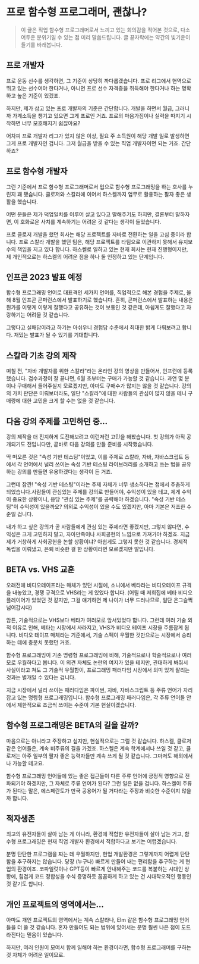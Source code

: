# 프로 함수형 프로그래머, 괜찮나?

> 이 글은 직업 함수형 프로그래머로서 느끼고 있는 회의감을 적어본 것으로, 다소 어두운 분위기일 수 있는 점 미리 말씀드립니다. 글 끝자락에는 약간의 빛기운이 들기를 바래봅니다.

## 프로 개발자

프로 운동 선수를 생각하면, 그 기준이 상당히 까다롭겠습니다. 프로 리그에서 현역으로 뛰고 있는 선수여야 한다거나, 아니면 프로 선수 자격증을 취득해야 한다거나 하는 명확하고 높은 기준이 있겠죠.

하지만, 제가 삼고 있는 프로 개발자의 기준은 간단합니다. 개발을 하면서 월급, 그러니까 가계소득을 챙기고 있으면 그게 프로인 거죠. 프로의 마음가짐이나 실력을 따지기 시작하면 너무 모호해지기 쉽잖아요?

어차피 프로 개발자 리그가 있지 않은 이상, 필요 주 소득원이 해당 개발 일로 발생하면 그게 프로 개발자인 겁니다. 그저 월급을 받을 수 있는 직업 개발자이면 되는 거죠. 간단하죠?

## 프로 함수형 개발자

그런 기준에서 프로 함수형 프로그래머로서 업으로 함수형 프로그래밍을 하는 호사를 누린지 꽤 됐습니다. 클로저와 스칼라에 이어서 하스켈까지 업무로 활용하는 팔자 좋은 생활을 했습니다.

어떤 분들은 제가 덕업일치를 이루어 살고 있다고 말해주기도 하지만, 결론부터 말하자면, 이 호화로운 사치를 계속하기는 어려운 것 같다는 생각이 들었습니다.

프로 클로저 개발을 했던 회사는 해당 프로젝트를 자바로 전환하는 일을 고심 중이라 합니다. 프로 스칼라 개발을 했던 팀은, 해당 프로젝트를 타팀으로 이관하지 못해서 유지보수의 책임을 지고 있다 합니다. 하스켈로 일하고 있는 현재 회사는 현재 진행형이지만, 제 개인적으로는 하스켈의 어려운 점을 하나 둘 인정하고 있는 단계입니다.

## 인프콘 2023 발표 예정

함수형 프로그래밍 언어로 대표격인 세가지 언어를, 직업적으로 해본 경험을 주제로, 올해 8월 인프콘 콘퍼런스에서 발표하기로 했습니다. 흔히, 콘퍼런스에서 발표하는 내용은 뭔가를 이렇게 이렇게 잘했다고 공유하는 것이 보통인 것 같은데, 아쉽게도 잘했다고 자랑하기는 어려울 것 같습니다.

그렇다고 실패담이라고 하기는 아쉬우니 경험담 수준에서 최대한 밝게 다뤄보려고 합니다. 재밌는 발표가 될 수 있기를 기대합니다.

## 스칼라 기초 강의 제작

며칠 전, "자바 개발자를 위한 스칼라"라는 온라인 강의 영상을 만들어서, 인프런에 등록했습니다. 검수과정이 잘 끝나면, 6월 초부터는 구매가 가능할 것 같습니다. 과연 몇 분이나 구매해서 들어주실지 모르겠지만, 아마도 구매수가 많지는 않을 것 같습니다. 강의의 가치 판단은 미뤄보더라도, 일단 "스칼라"에 대한 사람들의 관심이 많지 않을 테니 구매량에 대한 고민을 크게 할 수는 없을 것 같습니다.

## 다음 강의 주제를 고민하던 중...

강의 제작을 더 진지하게 도전해보려고 이런저런 고민을 해봤습니다. 첫 강의가 아직 공개되기도 전입니다만, 곧바로 다음 강의를 만들 준비를 시작했습니다.

딱 떠오른 것은 "속성 기반 테스팅"이었고, 이를 주제로 스칼라, 자바, 자바스크립트 등에서 각 언어에서 널리 쓰이는 속성 기반 테스팅 라이브러리를 소개하고 쓰는 법을 공유하는 강의를 만들면 유용하겠다는 생각이 든 거죠.

그런데 잠깐! "속성 기반 테스팅"이라는 주제 자체가 너무 생소하다는 점에서 주춤하게 되었습니다.사람들이 관심있는 주제를 강의로 만들어야, 수익성이 있을 테고, 제게 수익이 중요한 상황이니, 응당 "관심 있는 주제"를 공략해야 하겠습니다. "속성 기반 테스팅"이 수익성이 있을까요? 의외로 수익성이 있을 수도 있겠지만, 아마 기본은 저조한 수준일 겁니다.

내가 하고 싶은 강의가 곧 사람들에게 관심 있는 주제라면 좋겠지만, 그렇지 않다면, 수익성은 크게 고민하지 말고, 자아만족이나 사회공헌의 느낌으로 가져가야 하겠죠. 지금 제가 거창하게 사회공헌을 논할 상황이냐? 아쉽게도 그렇지 못한 것 같습니다. 경제적 독립을 이뤄냈고, 은퇴 비슷한 걸 한 상황이라면 모르겠지만 말입니다.

## BETA vs. VHS 교훈

오래전에 비디오테이프라는 매체가 있던 시절에, 소니에서 베타라는 비디오테이프 규격을 내놓았고, 경쟁 규격으로 VHS라는 게 있었다 합니다. (어릴 때 저희집에 베타 비디오 플레이어가 있었던 것 같지만, 그걸 얘기하면 제 나이가 너무 드러나므로, 일단 은그슬쩍 넘어갑시다)

암튼, 기술적으로는 VHS보다 베타가 여러모로 앞서있었다 합니다. 그런데 여러 기술 외적 이유로 인해, 베타는 시장에서 사라지고, VHS가 비디오 테이프 시장을 주름잡게 됩니다. 비디오 테이프 매체라는 기준에서, 기술 스펙이 우월한 것만으로는 시장에서 승리하는 데에 충분치 못했던 거죠.

함수형 프로그래밍이 기존 명령형 프로그래밍에 비해, 기술적으로나 학술적으로나 여러모로 우월하다고 봅니다. 이 의견 자체도 논란의 여지가 있을 테지만, 관대하게 봐줘서 사실이라고 쳐도 그 기술적 우월함이, 프로그래밍 패러다임 시장에서 의미 있게 팔리는 것과는 별개일 수 있다는 겁니다.

지금 시장에서 널리 쓰이는 패러다임은 파이썬, 자바, 자바스크립트 등 주류 언어가 자리잡고 있는 명령형 프로그래밍입니다. 함수형 프로그래밍 패러다임은, 각 주류 언어들 안에서 제한적으로 조금씩 쓰이는 수준이 기본 현실이겠습니다.

## 함수형 프로그래밍은 BETA의 길을 갈까?

마음으로는 아니라고 주장하고 싶지만, 현실적으로는 그럴 것 같습니다. 하스켈, 클로저 같은 언어들은, 계속 비주류의 길을 가겠죠. 하스켈은 계속 학계에서나 쓰일 것 같고, 클로저는 아주 일부의 팔자 좋은 능력자들만 계속 쓰게 될 것 같습니다. 그마저도 해외에서나 가능할 테고요.

함수형 프로그래밍 언어들에 있는 좋은 접근들이 다른 주류 언어에 긍정적 영향으로 전파되기야 하겠지만, 그 자체로 주류 언어가 된다? 그런 일은 없을 겁니다. 하스켈이 주류가 된다는 말은, 에스페란토가 만국 공용어가 될 거다라는 주장과 비슷한 수준이지 않을까 합니다.

## 적자생존

최고의 유전자들이 살아 남는 게 아니라, 환경에 적합한 유전자들이 살아 남는 거고, 함수형 프로그래밍은 현재 직업 개발자 환경에서 적합하다고 보기는 어렵겠습니다.

분명 탄탄한 프로그램을 짜는 데 우월하지만, 현업 개발환경은 그렇게까지 어렵게 탄탄함을 추구하지는 않습니다. 당장 (누구나) 빠르게 만들어 내는 편리함을 추구하는 게 현업의 환경이죠. 코파일럿이나 GPT등이 빠르게 안내해주는 코드를 복붙하는 시대인 상황에, 힘겹게 코드 정합성을 수식 증명하듯 꼼꼼하게 하고 있는 건 시대착오적인 행동인 것 같기도 합니다.

## 개인 프로젝트의 영역에서는...

아마도 개인 프로젝트의 영역에서는 계속 스칼라나, Elm 같은 함수형 프로그래밍 언어들을 더 쓸 것 같습니다. 혼자 만들어도 되는 범위에 있어서는 분명 훨씬 나은 점이 도드라진다는 믿음이 있습니다.

하지만, 여러 인원이 모여서 함께 일해야 하는 환경이라면, 함수형 프로그래머를 구하는 것 자체가 어려운 일이므로.

